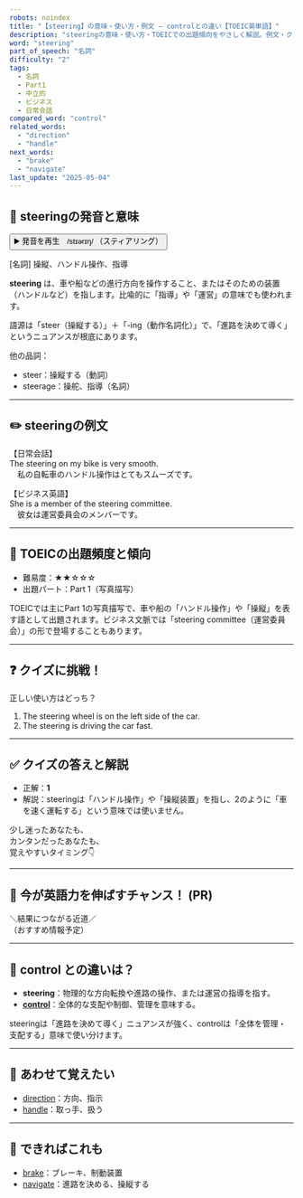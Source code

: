 ```yaml
---
robots: noindex
title: "【steering】の意味・使い方・例文 ― controlとの違い【TOEIC英単語】"
description: "steeringの意味・使い方・TOEICでの出題傾向をやさしく解説。例文・クイズ付きでcontrolとの違いもわかりやすく学べます。"
word: "steering"
part_of_speech: "名詞"
difficulty: "2"
tags:
  - 名詞
  - Part1
  - 中立的
  - ビジネス
  - 日常会話
compared_word: "control"
related_words:
  - "direction"
  - "handle"
next_words:
  - "brake"
  - "navigate"
last_update: "2025-05-04"
---
```


## 🔰 steeringの発音と意味

<button class="play-audio" onclick="playTTS('steering')">
  <span class="play-audio-main">
    ▶️ 発音を再生　/stɪərɪŋ/
  </span>
  <span class="play-audio-sub">
    （スティアリング）
  </span>
</button>

[名詞] 操縦、ハンドル操作、指導

**steering** は、車や船などの進行方向を操作すること、またはそのための装置（ハンドルなど）を指します。比喩的に「指導」や「運営」の意味でも使われます。

語源は「steer（操縦する）」＋「-ing（動作名詞化）」で、「進路を決めて導く」というニュアンスが根底にあります。

他の品詞：  
- steer：操縦する（動詞）
- steerage：操舵、指導（名詞）

---

## ✏️ steeringの例文

【日常会話】  
The steering on my bike is very smooth.  
　私の自転車のハンドル操作はとてもスムーズです。

【ビジネス英語】  
She is a member of the steering committee.  
　彼女は運営委員会のメンバーです。

---

## 🎯 TOEICの出題頻度と傾向

- 難易度：★★☆☆☆
- 出題パート：Part 1（写真描写）

TOEICでは主にPart 1の写真描写で、車や船の「ハンドル操作」や「操縦」を表す語として出題されます。ビジネス文脈では「steering committee（運営委員会）」の形で登場することもあります。

---

## ❓ クイズに挑戦！

正しい使い方はどっち？

1. The steering wheel is on the left side of the car.  
2. The steering is driving the car fast.

---

## ✅ クイズの答えと解説

- 正解：**1**
- 解説：steeringは「ハンドル操作」や「操縦装置」を指し、2のように「車を速く運転する」という意味では使いません。

少し迷ったあなたも、  
カンタンだったあなたも、  
覚えやすいタイミング👇️

---

## 🚀 今が英語力を伸ばすチャンス！ (PR)

<div class="info-center">
＼結果につながる近道／<br>  
（おすすめ情報予定）
</div>

---

## 🤔  control との違いは？

- **steering**：物理的な方向転換や進路の操作、または運営の指導を指す。
- **[control](/word/control/)**：全体的な支配や制御、管理を意味する。

steeringは「進路を決めて導く」ニュアンスが強く、controlは「全体を管理・支配する」意味で使い分けます。

---

## 🧩 あわせて覚えたい

- [direction](/word/direction/)：方向、指示
- [handle](/word/handle/)：取っ手、扱う

---

## 📖 できればこれも

- [brake](/word/brake/)：ブレーキ、制動装置
- [navigate](/word/navigate/)：進路を決める、操縦する

<!-- cvid: aid31_bid32 -->
